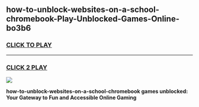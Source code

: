 
## how-to-unblock-websites-on-a-school-chromebook-Play-Unblocked-Games-Online-bo3b6
<h3>
<a href="https://premium76.site?title=how-to-unblock-websites-on-a-school-chromebook&ref=25A">CLICK TO PLAY</a></h3>
<hr>

<h3>
<a href="https://premium76.site?title=how-to-unblock-websites-on-a-school-chromebook&ref=25A">CLICK 2 PLAY</a>
  
</h3>

<a href="https://premium76.site?title=how-to-unblock-websites-on-a-school-chromebook&ref=25A"><img src="https://clearcache.store/games.png"></a>


**how-to-unblock-websites-on-a-school-chromebook games unblocked: Your Gateway to Fun and Accessible Online Gaming**
